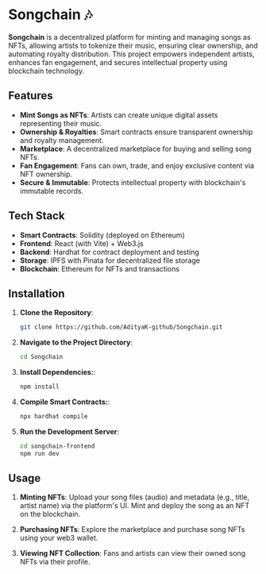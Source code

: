 # Songchain 🎶

**Songchain** is a decentralized platform for minting and managing songs as NFTs, allowing artists to tokenize their music, ensuring clear ownership, and automating royalty distribution. This project empowers independent artists, enhances fan engagement, and secures intellectual property using blockchain technology.

## Features
- **Mint Songs as NFTs**: Artists can create unique digital assets representing their music.
- **Ownership & Royalties**: Smart contracts ensure transparent ownership and royalty management.
- **Marketplace**: A decentralized marketplace for buying and selling song NFTs.
- **Fan Engagement**: Fans can own, trade, and enjoy exclusive content via NFT ownership.
- **Secure & Immutable**: Protects intellectual property with blockchain's immutable records.

## Tech Stack
- **Smart Contracts**: Solidity (deployed on Ethereum)
- **Frontend**: React (with Vite) + Web3.js
- **Backend**: Hardhat for contract deployment and testing
- **Storage**: IPFS with Pinata for decentralized file storage
- **Blockchain**: Ethereum for NFTs and transactions

## Installation

1. **Clone the Repository**:
   ```bash
   git clone https://github.com/AdityaK-github/Songchain.git

1. **Navigate to the Project Directory**:
   ```bash
   cd Songchain  

1. **Install Dependencies:**:
   ```bash
   npm install


1. **Compile Smart Contracts:**:
   ```bash
   npx hardhat compile

1. **Run the Development Server**:
   ```bash
   cd songchain-frontend
   npm run dev

## Usage

1. **Minting NFTs**: Upload your song files (audio) and metadata (e.g., title, artist name) via the platform's UI. Mint and deploy the song as an NFT on the blockchain.

2. **Purchasing NFTs**: Explore the marketplace and purchase song NFTs using your web3 wallet.

3. **Viewing NFT Collection**: Fans and artists can view their owned song NFTs via their profile.

